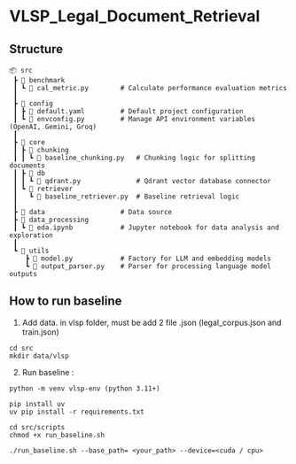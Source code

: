 # VLSP_Legal_Document_Retrieval

## Structure 
```
📦 src
 ┣ 📂 benchmark
 ┃ ┗ 📜 cal_metric.py        # Calculate performance evaluation metrics
 ┃
 ┣ 📂 config
 ┃ ┣ 📜 default.yaml         # Default project configuration
 ┃ ┗ 📜 envconfig.py         # Manage API environment variables (OpenAI, Gemini, Groq)
 ┃
 ┣ 📂 core
 ┃ ┣ 📂 chunking
 ┃ ┃ ┗ 📜 baseline_chunking.py   # Chunking logic for splitting documents
 ┃ ┣ 📂 db
 ┃ ┃ ┗ 📜 qdrant.py              # Qdrant vector database connector
 ┃ ┗ 📂 retriever
 ┃   ┗ 📜 baseline_retriever.py  # Baseline retrieval logic
 ┃
 ┣ 📂 data                   # Data source 
 ┣ 📂 data_processing
 ┃ ┗ 📜 eda.ipynb            # Jupyter notebook for data analysis and exploration
 ┃
 ┗ 📂 utils
    ┣ 📜 model.py            # Factory for LLM and embedding models
    ┗ 📜 output_parser.py    # Parser for processing language model outputs
```


## How to run baseline 


1. Add data. in vlsp folder, must be add 2 file .json (legal_corpus.json and train.json)
```
cd src
mkdir data/vlsp 
```


2. Run baseline : 
```
python -m venv vlsp-env (python 3.11+)

pip install uv 
uv pip install -r requirements.txt

cd src/scripts 
chmod +x run_baseline.sh 

./run_baseline.sh --base_path= <your_path> --device=<cuda / cpu>
```

